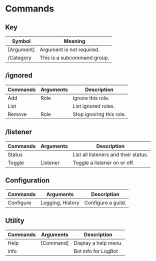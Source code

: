 # Commands

## Key 
| Symbol      | Meaning                        |
|-------------|--------------------------------|
| [Argument]  | Argument is not required.      |
| /Category   | This is a subcommand group.    |

## /ignored
| Commands | Arguments | Description              |
|----------|-----------|--------------------------|
| Add      | Role      | Ignore this role.        |
| List     |           | List ignored roles.      |
| Remove   | Role      | Stop ignoring this role. |

## /listener
| Commands | Arguments | Description                          |
|----------|-----------|--------------------------------------|
| Status   |           | List all listeners and their status. |
| Toggle   | Listener  | Toggle a listener on or off.         |

## Configuration
| Commands  | Arguments        | Description        |
|-----------|------------------|--------------------|
| Configure | Logging, History | Configure a guild. |

## Utility
| Commands | Arguments | Description          |
|----------|-----------|----------------------|
| Help     | [Command] | Display a help menu. |
| info     |           | Bot info for LogBot  |

